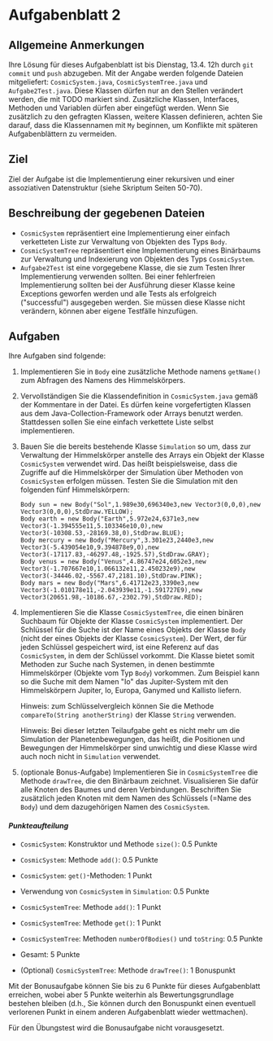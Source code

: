 # Aufgabenblatt 2

## Allgemeine Anmerkungen
Ihre Lösung für dieses Aufgabenblatt ist bis Dienstag, 13.4. 12h durch `git commit` und `push` abzugeben. Mit der Angabe werden folgende Dateien mitgeliefert: `CosmicSystem.java`, `CosmicSystemTree.java` und `Aufgabe2Test.java`.
Diese Klassen dürfen nur an den Stellen verändert werden, die mit TODO markiert sind. Zusätzliche Klassen, Interfaces, Methoden und Variablen dürfen aber eingefügt werden. Wenn Sie zusätzlich zu den gefragten Klassen, weitere Klassen definieren, achten Sie darauf, dass die Klassennamen mit `My` beginnen, um Konflikte mit späteren Aufgabenblättern zu vermeiden.

## Ziel
Ziel der Aufgabe ist die Implementierung einer rekursiven und einer assoziativen Datenstruktur (siehe Skriptum Seiten 50-70).

## Beschreibung der gegebenen Dateien
- `CosmicSystem` repräsentiert eine Implementierung einer einfach verketteten Liste zur Verwaltung von Objekten des Typs `Body`.
-  `CosmicSystemTree` repräsentiert eine Implementierung eines Binärbaums zur Verwaltung und Indexierung von Objekten des Typs `CosmicSystem`.
- `Aufgabe2Test` ist eine vorgegebene Klasse, die sie zum Testen Ihrer Implementierung verwenden sollten. Bei einer fehlerfreien Implementierung sollten bei der Ausführung dieser Klasse keine Exceptions geworfen werden und alle Tests als erfolgreich ("successful") ausgegeben werden. Sie müssen diese Klasse nicht verändern, können aber eigene Testfälle hinzufügen. 

## Aufgaben

Ihre Aufgaben sind folgende:

1. Implementieren Sie in `Body` eine zusätzliche Methode namens `getName()` zum Abfragen des Namens des Himmelskörpers. 

2. Vervollständigen Sie die Klassendefinition in `CosmicSystem.java` gemäß der Kommentare in der Datei. Es dürfen keine vorgefertigten Klassen aus dem Java-Collection-Framework oder Arrays benutzt werden. Stattdessen sollen Sie eine einfach verkettete Liste selbst implementieren.

3. Bauen Sie die bereits bestehende Klasse `Simulation` so um, dass zur Verwaltung der Himmelskörper anstelle des Arrays ein Objekt der Klasse `CosmicSystem` verwendet wird. Das heißt beispielsweise, dass die Zugriffe auf die Himmelskörper der Simulation über Methoden von `CosmicSystem` erfolgen müssen. Testen Sie die Simulation mit den folgenden fünf Himmelskörpern:
    ```
    Body sun = new Body("Sol",1.989e30,696340e3,new Vector3(0,0,0),new Vector3(0,0,0),StdDraw.YELLOW);
    Body earth = new Body("Earth",5.972e24,6371e3,new Vector3(-1.394555e11,5.103346e10,0),new Vector3(-10308.53,-28169.38,0),StdDraw.BLUE);
    Body mercury = new Body("Mercury",3.301e23,2440e3,new Vector3(-5.439054e10,9.394878e9,0),new Vector3(-17117.83,-46297.48,-1925.57),StdDraw.GRAY);
    Body venus = new Body("Venus",4.86747e24,6052e3,new Vector3(-1.707667e10,1.066132e11,2.450232e9),new Vector3(-34446.02,-5567.47,2181.10),StdDraw.PINK);
    Body mars = new Body("Mars",6.41712e23,3390e3,new Vector3(-1.010178e11,-2.043939e11,-1.591727E9),new Vector3(20651.98,-10186.67,-2302.79),StdDraw.RED);
    ```

4. Implementieren Sie die Klasse `CosmicSystemTree`, die einen binären Suchbaum für Objekte der Klasse `CosmicSystem` implementiert. Der Schlüssel für die Suche ist der Name eines Objekts der Klasse `Body` (nicht der eines Objekts der Klasse `CosmicSystem`). Der Wert, der für jeden Schlüssel gespeichert wird, ist eine Referenz auf das  `CosmicSystem`, in dem der Schlüssel vorkommt. Die Klasse bietet somit Methoden zur Suche nach Systemen, in denen bestimmte Himmelskörper (Objekte vom Typ `Body`) vorkommen. Zum Beispiel kann so die Suche mit dem Namen "Io" das Jupiter-System mit den Himmelskörpern Jupiter, Io, Europa, Ganymed und Kallisto liefern. 
   
   Hinweis: zum Schlüsselvergleich können Sie die Methode `compareTo(String anotherString)` der Klasse `String` verwenden.

   Hinweis: Bei dieser letzten Teilaufgabe geht es nicht mehr um die Simulation der Planetenbewegungen, das heißt, die Positionen und Bewegungen der Himmelskörper sind unwichtig und diese Klasse wird auch noch nicht in `Simulation` verwendet.

5. (optionale Bonus-Aufgabe) Implementieren Sie in `CosmicSystemTree` die Methode `drawTree`, die den Binärbaum zeichnet. Visualisieren Sie dafür alle Knoten des Baumes und deren Verbindungen. Beschriften Sie zusätzlich jeden Knoten mit dem Namen des Schlüssels (=Name des `Body`) und dem dazugehörigen Namen des `CosmicSystem`.


#### _Punkteaufteilung_

- `CosmicSystem`: Konstruktor und Methode `size()`: 0.5 Punkte
- `CosmicSystem`: Methode `add()`: 0.5 Punkte
- `CosmicSystem`: `get()`-Methoden: 1 Punkt
- Verwendung von `CosmicSystem` in `Simulation`: 0.5 Punkte
- `CosmicSystemTree`: Methode `add()`: 1 Punkt
- `CosmicSystemTree`: Methode `get()`: 1 Punkt
- `CosmicSystemTree`: Methoden `numberOfBodies()` und `toString`: 0.5 Punkte
 - Gesamt: 5 Punkte 


- (Optional) `CosmicSystemTree`: Methode `drawTree()`: 1 Bonuspunkt

Mit der Bonusaufgabe können Sie bis zu 6 Punkte für dieses Aufgabenblatt erreichen, wobei aber 5 Punkte weiterhin als Bewertungsgrundlage bestehen bleiben (d.h., Sie können durch den Bonuspunkt einen eventuell verlorenen Punkt in einem anderen Aufgabenblatt wieder wettmachen).

Für den Übungstest wird die Bonusaufgabe nicht vorausgesetzt.

